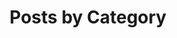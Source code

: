 ---
# category-archive.md

title: "Posts by Category"
layout: categories
permalink: /categories/
author_profile: true
entries_layout: list
show_excerpts: false
sort_by: title
sidebar: 
    nav: blognav
---
